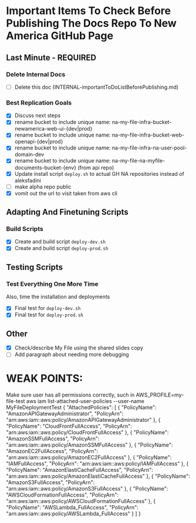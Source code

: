# Important Items To Check Before Publishing The Docs Repo To New America GitHub Page

## Last Minute - REQUIRED

### Delete Internal Docs

- [ ] Delete this doc (INTERNAL-importantToDoListBeforePublishing.md)

### Best Replication Goals

- [x] Discuss next steps
- [x] rename bucket to include unique name: na-my-file-infra-bucket-newamerica-web-ui-{dev|prod}
- [x] rename bucket to include unique name: na-my-file-infra-bucket-web-openapi-{dev|prod}
- [x] rename bucket to include unique name: na-my-file-infra-na-user-pool-domain-dev
- [x] rename bucket to include unique name: na-my-file-na-myfile-documents-bucket-{env} (from api repo)
- [x] Update install script `deploy.sh` to actual GH NA repositories instead of aleksfadini
- [ ] make alpha repo public
- [x] vomit out the url to visit taken from aws cli

## Adapting And Finetuning Scripts

### Build Scripts

- [x] Create and build script `deploy-dev.sh`
- [x] Create and build script `deploy-prod.sh`

## Testing Scripts

### Test Everything One More Time

Also, time the installation and deployments

- [x] Final test for `deploy-dev.sh`
- [x] Final test for `deploy-prod.sh`

## Other

- [x] Check/describe My File using the shared slides copy
- [ ] Add paragraph about needing more debugging

# WEAK POINTS:

Make sure user has all permissions correctly, such in AWS_PROFILE=my-file-test aws iam list-attached-user-policies --user-name MyFileDeploymentTest
{
"AttachedPolicies": [
{
"PolicyName": "AmazonAPIGatewayAdministrator",
"PolicyArn": "arn:aws:iam::aws:policy/AmazonAPIGatewayAdministrator"
},
{
"PolicyName": "CloudFrontFullAccess",
"PolicyArn": "arn:aws:iam::aws:policy/CloudFrontFullAccess"
},
{
"PolicyName": "AmazonSSMFullAccess",
"PolicyArn": "arn:aws:iam::aws:policy/AmazonSSMFullAccess"
},
{
"PolicyName": "AmazonEC2FullAccess",
"PolicyArn": "arn:aws:iam::aws:policy/AmazonEC2FullAccess"
},
{
"PolicyName": "IAMFullAccess",
"PolicyArn": "arn:aws:iam::aws:policy/IAMFullAccess"
},
{
"PolicyName": "AmazonElastiCacheFullAccess",
"PolicyArn": "arn:aws:iam::aws:policy/AmazonElastiCacheFullAccess"
},
{
"PolicyName": "AmazonS3FullAccess",
"PolicyArn": "arn:aws:iam::aws:policy/AmazonS3FullAccess"
},
{
"PolicyName": "AWSCloudFormationFullAccess",
"PolicyArn": "arn:aws:iam::aws:policy/AWSCloudFormationFullAccess"
},
{
"PolicyName": "AWSLambda_FullAccess",
"PolicyArn": "arn:aws:iam::aws:policy/AWSLambda_FullAccess"
}
]
}

